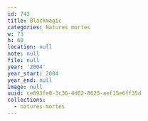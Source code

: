```yaml
---
id: 743
title: Blackmagic
categories: Natures mortes
w: 73
h: 60
location: null
note: null
file: null
year: '2004'
year_start: 2004
year_end: null
image: null
uuid: ce893fe0-3c36-4d62-8625-aef15e6ff35d
collections:
  - natures-mortes
---
```


